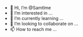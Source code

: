 - 👋 Hi, I’m @Samtlme
- 👀 I’m interested in ...
- 🌱 I’m currently learning ...
- 💞️ I’m looking to collaborate on ...
- 📫 How to reach me ...

<!---
Samtlme/Samtlme is a ✨ special ✨ repository because its `README.md` (this file) appears on your GitHub profile.
You can click the Preview link to take a look at your changes.
--->
